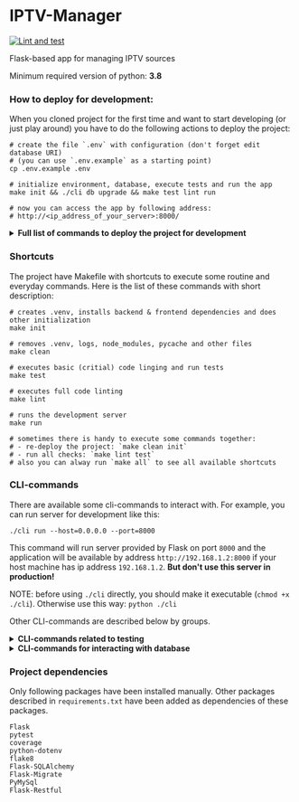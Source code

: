 # IPTV-Manager

[![Lint and test](https://github.com/bjakushka/iptv-manager/workflows/Lint%20and%20test/badge.svg?branch=main)](https://github.com/bjakushka/iptv-manager/actions?query=workflow%3A%22Lint+and+test%22)

Flask-based app for managing IPTV sources

Minimum required version of python: **3.8**

### How to deploy for development:
When you cloned project for the first time and want to start developing 
(or just play around) you have to do the following actions 
to deploy the project:

```
# create the file `.env` with configuration (don't forget edit database URI)
# (you can use `.env.example` as a starting point)
cp .env.example .env

# initialize environment, database, execute tests and run the app
make init && ./cli db upgrade && make test lint run

# now you can access the app by following address:
# http://<ip_address_of_your_server>:8000/
```

<details>
    <summary><strong>Full list of commands to deploy the project for development</strong></summary>
    
    # create the file `.env` with configuration
    # (you can use `.env.example` as a starting point)
    cp .env.example .env
    
    # configure the virtual environment
    python3 -m venv .venv
    
    # activate the virtual environment
    source .venv/bin/activate
    
    # install the required packages
    pip install -r requirements.txt
    
    # run database migrations
    ./cli db upgrade
    
    # install npm-packages
    npm install
    
    # build the frontend
    npm run build
    
    # make the cli-manager executable
    chmod +x ./cli
    
    # run backend via development server
    ./cli run --host=0.0.0.0 --port=8000
    
    # now you can access the app by following address:
    # http://<ip_address_of_your_server>:8000/

</details>



### Shortcuts

The project have Makefile with shortcuts to execute some routine and everyday commands.
Here is the list of these commands with short description:

```
# creates .venv, installs backend & frontend dependencies and does other initialization
make init

# removes .venv, logs, node_modules, pycache and other files
make clean 

# executes basic (critial) code linging and run tests
make test

# executes full code linting
make lint

# runs the development server
make run

# sometimes there is handy to execute some commands together:
# - re-deploy the project: `make clean init`
# - run all checks: `make lint test`
# also you can alway run `make all` to see all available shortcuts
```



### CLI-commands

There are available some cli-commands to interact with.
For example, you can run server for development like this:

```
./cli run --host=0.0.0.0 --port=8000
```

This command will run server provided by Flask on port `8000`
and the application will be available by address `http://192.168.1.2:8000`
if your host machine has ip address `192.168.1.2`. **But don't use this server
in production!**

NOTE: before using `./cli` directly, you should make it executable (`chmod +x ./cli`).
Otherwise use this way: `python ./cli`

Other CLI-commands are described below by groups.

<details>
    <summary><strong>CLI-commands related to testing</strong></summary>

    # run all tests with detailed information
    ./cli test:run
    
    # run all tests quietly
    ./cli test:run -q
    
    # run only modular tests
    ./cli test:run --modular-only
    
    # run only those tests which are testing web-pages
    ./cli test:run --web-only
    
    # show code coverage
    ./cli test:coverage
    
    # list all fixtures
    ./cli test:fixtures
    
    # list all markers
    ./cli test:markers
    
    # run code linting
    ./cli test:lint
    
    # run only critical code linting
    ./cli test:lint --critical

</details>

<details>
    <summary><strong>CLI-commands for interacting with database</strong></summary>

    # initializing of migrations repository
    ./cli db init
    
    # run all migrations that have not ran yet
    ./cli db upgrade
    
    # show sql-code which is going to be executed
    ./cli db upgrade --sql
    
    # migrate to specific mugration
    ./cli db upgrade <REVISION_HASH>
    
    # create new migration-file with name
    ./cli db revision -m "Some new migration"
    
    # revert to previous version
    ./cli db downgrade
    
    # revert all migrations
    ./cli db downgrade base
    
    # show list of migrations that already ran
    # If flag `-i` specified - indicates what revision is current
    ./cli db history [-i]
    
    # show detailed list of migrations
    ./cli db show

</details>



### Project dependencies

Only following packages have been installed manually.
Other packages described in `requirements.txt` have been added as dependencies of these packages.

```
Flask
pytest
coverage
python-dotenv
flake8
Flask-SQLAlchemy
Flask-Migrate
PyMySql
Flask-Restful
```
